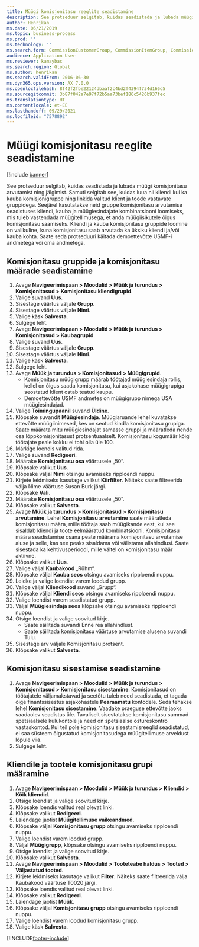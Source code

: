 ```yaml
---
title: Müügi komisjonitasu reeglite seadistamine
description: See protseduur selgitab, kuidas seadistada ja lubada müügi komisjonitasu arvutamist ning jälgimist.
author: Henrikan
ms.date: 06/21/2019
ms.topic: business-process
ms.prod: ''
ms.technology: ''
ms.search.form: CommissionCustomerGroup, CommissionItemGroup, CommissionSalesGroup, CommissionSalesMember, DirPartyLookup, CommissionCalc, InventPosting, CustTable, EcoResProductDetailsExtended, CommissionEmplSalesGroup
audience: Application User
ms.reviewer: kamaybac
ms.search.region: Global
ms.author: henrikan
ms.search.validFrom: 2016-06-30
ms.dyn365.ops.version: AX 7.0.0
ms.openlocfilehash: 8f42f2fbe22124dbaaf2c4bd2f4394f734d166d5
ms.sourcegitcommit: 3b87f042a7e97f72b5aa73bef186c5426b937fec
ms.translationtype: HT
ms.contentlocale: et-EE
ms.lasthandoff: 09/29/2021
ms.locfileid: "7578892"
---
```

# <a name="set-up-sales-commission-rules"></a>Müügi komisjonitasu reeglite seadistamine

[!include [banner](../../includes/banner.md)]

See protseduur selgitab, kuidas seadistada ja lubada müügi komisjonitasu arvutamist ning jälgimist. Samuti selgitab see, kuidas luua nii kliendi kui ka kauba komisjonigruppe ning linkida valitud klient ja toode vastavate gruppidega. Seejärel kasutatakse neid gruppe komisjonitasu arvutamise seadistuses kliendi, kauba ja müügiesindajate kombinatsiooni loomiseks, mis tuleb vastendada müügitellimusega, et anda müügiisikutele õigus komisjonitasu saamiseks. Kliendi ja kauba komisjonitasu gruppide loomine on valikuline, kuna komisjonitasu saab arvutada ka üksiku kliendi ja/või kauba kohta. Saate seda protseduuri käitada demoettevõtte USMF-i andmetega või oma andmetega.


## <a name="set-up-commission-groups-and-commission-rates"></a>Komisjonitasu gruppide ja komisjonitasu määrade seadistamine
1. Avage **Navigeerimispaan > Moodulid > Müük ja turundus > Komisjonitasud > Komisjonitasu kliendigrupid**.
2. Valige suvand **Uus**.
3. Sisestage väärtus väljale **Grupp**.
4. Sisestage väärtus väljale **Nimi**.
5. Valige käsk **Salvesta**.
6. Sulgege leht.
7. Avage **Navigeerimispaan > Moodulid > Müük ja turundus > Komisjonitasud > Kaubagrupid**.
8. Valige suvand **Uus**.
9. Sisestage väärtus väljale **Grupp**.
10. Sisestage väärtus väljale **Nimi**.
11. Valige käsk **Salvesta**.
12. Sulgege leht.
13. Avage **Müük ja turundus > Komisjonitasud > Müügigrupid**.
    - Komisjonitasu müügigrupp määrab töötajad müügiesindaja rollis, kellel on õigus saada komisjonitasu, kui asjakohase müügigrupiga seostatud klient ostab teatud kaupu.  
    - Demoettevõtte USMF andmetes on müügigrupp nimega USA müügiesindajad.  
14. Valige **Toimingupaanil** suvand **Üldine**.
15. Klõpsake suvandit **Müügiesindaja**. Müügiaruande lehel kuvatakse ettevõtte müügiinimesed, kes on seotud kindla komisjonitasu grupiga. Saate määrata mitu müügiesindajat samasse gruppi ja määratleda nende osa lõppkomisjonitasust protsentuaalselt. Komisjonitasu kogumäär kõigi töötajate peale kokku ei tohi olla üle 100. 
16. Märkige loendis valitud rida.
17. Valige suvand **Redigeeri**.
18. Määrake **Komisjonitasu osa** väärtusele „50“.
19. Klõpsake valikut **Uus**.
20. Klõpsake väljal **Nimi** otsingu avamiseks ripploendi nuppu.
21. Kirjete leidmiseks kasutage valikut **Kiirfilter**. Näiteks saate filtreerida välja Nime väärtuse Susan Burk järgi.
22. Klõpsake **Vali**.
23. Määrake **Komisjonitasu osa** väärtusele „50“.
24. Klõpsake valikut **Salvesta**.
25. Avage **Müük ja turundus > Komisjonitasud > Komisjonitasu arvutamine**. Lehel **Komisjonitasu arvutamine** saate määratleda komisjonitasu määra, mille töötaja saab müügikande eest, kui see sisaldab kliendi ja toote eelmääratud kombinatsiooni. Komisjonitasu määra seadistamise osana peate määrama komisjonitasu arvutamise aluse ja selle, kas see peaks sisaldama või välistama allahindlusi. Saate sisestada ka kehtivusperioodi, mille vältel on komisjonitasu määr aktiivne.  
26. Klõpsake valikut **Uus**.
27. Valige väljal **Kaubakood** „Rühm“.
28. Klõpsake väljal **Kauba seos** otsingu avamiseks ripploendi nuppu.
29. Leidke ja valige loendist varem loodud grupp.
30. Valige väljal **Kliendikood** suvand „Grupp“.
31. Klõpsake väljal **Kliendi seos** otsingu avamiseks ripploendi nuppu.
32. Valige loendist varem seadistatud grupp.
33. Väljal **Müügiesindaja seos** klõpsake otsingu avamiseks ripploendi nuppu.
34. Otsige loendist ja valige soovitud kirje.
    - Saate säilitada suvandi Enne rea allahindlust.  
    - Saate säilitada komisjonitasu väärtuse arvutamise alusena suvandi Tulu.    
35. Sisestage arv väljale Komisjonitasu protsent.
36. Klõpsake valikut **Salvesta**.

## <a name="setting-up-commission-posting"></a>Komisjonitasu sisestamise seadistamine
1. Avage **Navigeerimispaan > Moodulid > Müük ja turundus > Komisjonitasud > Komisjonitasu sisestamine**. Komisjonitasud on töötajatele väljamakstavad ja seetõtu tuleb need seadistada, et tagada õige finantssisestus asjakohastele **Pearaamatu** kontodele. Seda tehakse lehel **Komisjonitasu sisestamine**. Vaadake praeguse ettevõtte jaoks saadaolev seadistus üle. Tavaliselt sisestatakse komisjonitasu summad spetsiaalsele kulukontole ja need on spetsiaalse ostureskontro vastaskontod. Kui teil pole komisjonitasu sisestamisreeglid seadistatud, ei saa süsteem õigustatud komisjonitasudega müügitellimuse arveldust lõpule viia.  
2. Sulgege leht.

## <a name="assign-a-commission-group-to-a-customer-and-a-product"></a>Kliendile ja tootele komisjonitasu grupi määramine
1. Avage **Navigeerimispaan > Moodulid > Müük ja turundus > Kliendid > Kõik kliendid**.
2. Otsige loendist ja valige soovitud kirje.
3. Klõpsake loendis valitud real olevat linki.
4. Klõpsake valikut **Redigeeri**.
5. Laiendage jaotist **Müügitellimuse vaikeandmed**.
6. Klõpsake väljal **Komisjonitasu grupp** otsingu avamiseks ripploendi nuppu.
7. Valige loendist varem loodud grupp.
8. Väljal **Müügigrupp**, klõpsake otsingu avamiseks ripploendi nuppu.
9. Otsige loendist ja valige soovitud kirje.
10. Klõpsake valikut **Salvesta**.
11. Avage **Navigeerimispaan > Moodulid > Tooteteabe haldus > Tooted > Väljastatud tooted**.
12. Kirjete leidmiseks kasutage valikut **Filter**. Näiteks saate filtreerida välja Kaubakood väärtuse T0020 järgi.
13. Klõpsake loendis valitud real olevat linki.
14. Klõpsake valikut **Redigeeri**.
15. Laiendage jaotist **Müük**.
16. Klõpsake väljal **Komisjonitasu grupp** otsingu avamiseks ripploendi nuppu.
17. Valige loendist varem loodud komisjonitasu grupp.
18. Valige käsk **Salvesta**.



[!INCLUDE[footer-include](../../../includes/footer-banner.md)]